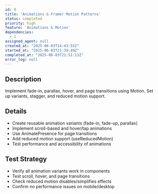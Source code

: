 ```yaml
---
id: 9
title: 'Animations & Framer Motion Patterns'
status: completed
priority: high
feature: 'Animations & Motion'
dependencies:
  - 1
assigned_agent: null
created_at: "2025-06-03T14:43:55Z"
started_at: "2025-06-03T21:39:49Z"
completed_at: "2025-06-03T21:51:13Z"
error_log: null
---
```


## Description
Implement fade-in, parallax, hover, and page transitions using Motion. Set up variants, stagger, and reduced motion support.

## Details
- Create reusable animation variants (fade-in, fade-up, parallax)
- Implement scroll-based and hover/tap animations
- Use AnimatePresence for page transitions
- Add reduced motion support (useReducedMotion)
- Test performance and accessibility of animations

## Test Strategy
- Verify all animation variants work in components
- Test scroll, hover, and page transitions
- Check reduced motion disables/simplifies effects
- Confirm no performance issues on mobile/desktop 